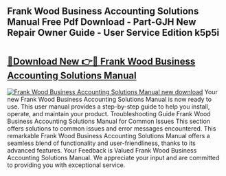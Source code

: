 ## Frank Wood Business Accounting Solutions Manual Free Pdf Download - Part-GJH New Repair Owner Guide - User Service Edition k5p5i

# <h2><a href="http://bc81076.oget.top/?id=Frank+Wood+Business+Accounting+Solutions+Manual">🔗Download New 👉🔴 Frank Wood Business Accounting Solutions Manual</a></h2>

[![Frank Wood Business Accounting Solutions Manual new download](https://i.imgur.com/5g1atiW.png)](http://bc81076.oget.top/?id=Frank+Wood+Business+Accounting+Solutions+Manual)
Your new Frank Wood Business Accounting Solutions Manual is now ready to use. This user manual provides a step-by-step guide to help you install, operate, and maintain your product. Troubleshooting Guide Frank Wood Business Accounting Solutions Manual for Common Issues This section offers solutions to common issues and error messages encountered. This remarkable Frank Wood Business Accounting Solutions Manual offers a seamless blend of functionality and user-friendliness, thanks to its advanced features. Your Feedback is Valued Frank Wood Business Accounting Solutions Manual. We appreciate your input and are committed to providing you with exceptional service.
